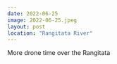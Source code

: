 ```yaml
---
date: 2022-06-25
image: 2022-06-25.jpeg
layout: post
location: "Rangitata River"
---
```


More drone time over the Rangitata
